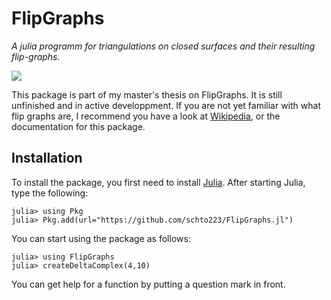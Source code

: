 # FlipGraphs
*A julia programm for triangulations on closed surfaces and their resulting flip-graphs.*
<!--
| **Documentation**                                                         | **Build Status**                                      |
|:-------------------------------------------------------------------------:|:-----------------------------------------------------:|
| [![][docs-stable-img]][docs-stable-url] [![][docs-dev-img]][docs-dev-url] | [![][ga-img]][ga-url] [![][codecov-img]][codecov-url] |
-->
<!--[![](https://img.shields.io/badge/docs-stable-blue.svg)](https://schto223.github.io/FlipGraphs.jl/stable)-->
[![](https://img.shields.io/badge/docs-dev-blue.svg)](https://schto223.github.io/FlipGraphs.jl/dev)

This package is part of my master's thesis on FlipGraphs. It is still unfinished and in active developpment.
If you are not yet familiar with what flip graphs are, I recommend you have a look at [Wikipedia](https://en.wikipedia.org/wiki/Flip_graph), or the documentation for this package.

## Installation

To install the package, you first need to install [Julia](https://julialang.org). 
After starting Julia, type the following:

```julia-repl
julia> using Pkg 
julia> Pkg.add(url="https://github.com/schto223/FlipGraphs.jl")
```

You can start using the package as follows:

```julia-repl
julia> using FlipGraphs
julia> createDeltaComplex(4,10)
```

You can get help for a function by putting a question mark in front.
